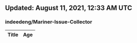 ## Updated: August 11, 2021, 12:33 AM UTC


### indeedeng/Mariner-Issue-Collector
|**Title**|**Age**|
|:----|:----|